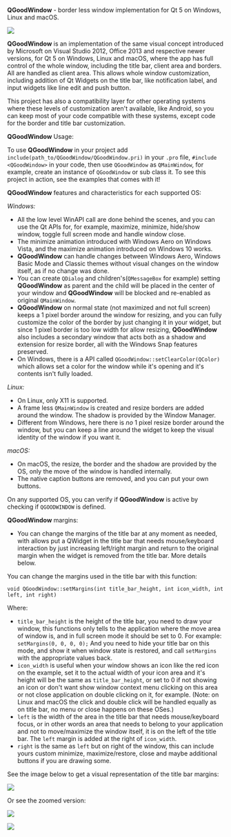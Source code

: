 **QGoodWindow** - border less window implementation for Qt 5 on Windows, Linux and macOS.

![](https://raw.githubusercontent.com/antonypro/QGoodWindow/master/image/qgoodwindow.gif)

**QGoodWindow** is an implementation of the same visual concept introduced by Microsoft on Visual Studio 2012, Office 2013 and respective newer versions, for Qt 5 on Windows, Linux and macOS, where the app has full control of the whole window, including the title bar, client area and borders. All are handled as client area. This allows whole window customization, including addition of Qt Widgets on the title bar, like notification label, and input widgets like line edit and push button.

This project has also a compatibility layer for other operating systems where these levels of customization aren't available, like Android, so you can keep most of your code compatible with these systems, except code for the border and title bar customization.

**QGoodWindow** Usage:

To use  **QGoodWindow**  in your project add  `include(path_to/QGoodWindow/QGoodWindow.pri)`  in your  `.pro`  file,  `#include <QGoodWindow>`  in your code, then use  `QGoodWindow`  as  `QMainWindow`, for example, create an instance of  `QGoodWindow`  or sub class it. To see this project in action, see the examples that comes with it!

**QGoodWindow** features and characteristics for each supported OS:

*Windows:*

- All the low level WinAPI call are done behind the scenes, and you can use the Qt APIs for, for example, maximize, minimize, hide/show window, toggle full screen mode and handle window close.
- The minimize animation introduced with Windows Aero on Windows Vista, and the maximize animation introduced on Windows 10 works.
- **QGoodWindow** can handle changes between Windows Aero, Windows Basic Mode and Classic themes without visual changes on the window itself, as if no change was done.
- You can create `QDialog` and children's(`QMessageBox` for example) setting **QGoodWindow** as parent and the child will be placed in the center of your window and **QGoodWindow** will be blocked and re-enabled as original `QMainWindow`.
- **QGoodWindow** on normal state (not maximized and not full screen) keeps a 1 pixel border around the window for resizing, and you can fully customize the color of the border by just changing it in your widget, but since 1 pixel border is too low width for allow resizing, **QGoodWindow** also includes a secondary window that acts both as a shadow and extension for resize border, all with the Windows Snap features preserved.
- On Windows, there is a API called `QGoodWindow::setClearColor(QColor)` which allows set a color for the window while it's opening and it's contents isn't fully loaded. 

*Linux:*

 - On Linux, only X11 is supported.
 - A frame less `QMainWindow` is created and resize borders are added around the window. The shadow is provided by the Window Manager.
 - Different from Windows, here there is *no* 1 pixel resize border around the window, but you can keep a line around the widget to keep the visual identity of the window if you want it.

*macOS:*

 - On macOS, the resize, the border and the shadow are provided by the OS, only the move of the window is handled internally.
 - The native caption buttons are removed, and you can put your own buttons.

On any supported OS, you can verify if **QGoodWindow** is active by checking if `QGOODWINDOW` is defined.

**QGoodWindow** margins:

- You can change the margins of the title bar at any moment as needed, with allows put a QWidget in the title bar  that needs mouse/keyboard interaction by just increasing left/right margin and return to the original margin when the widget is removed from the title bar. More details below.

You can change the margins used in the title bar with this function:

    void QGoodWindow::setMargins(int title_bar_height, int icon_width, int left, int right)
    
  Where:
  
- `title_bar_height` is the height of the title bar, you need to draw your window, this functions only tells to the application where the move area of window is, and in full screen mode it should be set to 0. For example: `setMargins(0, 0, 0, 0);`
And you need to hide your title bar on this mode, and show it when window state is restored, and call `setMargins` with the appropriate values back.
- `icon_width` is useful when your window shows an icon like the red icon on the example, set it to the actual width of your icon area and it's height will be the same as `title_bar_height`, or set to 0 if not showing an icon or don't want show window context menu clicking on this area or not close application on double clicking on it, for example. (Note: on Linux and macOS the click and double click will be handled equally as on title bar, no menu or close happens on these OSes.)
- `left` is the width of the area in the title bar that needs mouse/keyboard focus, or in other words an area that needs to belong to your application and not to move/maximize the window itself, it is on the left of the title bar. The `left` margin is added at the right of `icon_width`.
- `right` is the same as `left` but on right of the window, this can include yours custom minimize, maximize/restore, close and maybe additional buttons if you are drawing some.

See the image below to get a visual representation of the title bar margins:

![](https://raw.githubusercontent.com/antonypro/QGoodWindow/master/image/margins.png)

Or see the zoomed version:

![](https://raw.githubusercontent.com/antonypro/QGoodWindow/master/image/margins-left.png)

![](https://raw.githubusercontent.com/antonypro/QGoodWindow/master/image/margins-right.png)
